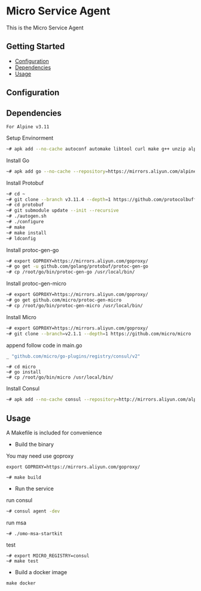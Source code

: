 # Micro Service Agent

This is the Micro Service Agent

## Getting Started

- [Configuration](#configuration)
- [Dependencies](#dependencies)
- [Usage](#usage)

## Configuration

## Dependencies

`For Alpine v3.11`

Setup Envinorment

```bash
~# apk add --no-cache autoconf automake libtool curl make g++ unzip alpine-sdk
```

Install Go
```bash
~# apk add go --no-cache --repository=https://mirrors.aliyun.com/alpine/v3.11/community/
```

Install Protobuf
```bash
~# cd ~
~# git clone --branch v3.11.4 --depth=1 https://github.com/protocolbuffers/protobuf
~# cd protobuf
~# git submodule update --init --recursive
~# ./autogen.sh
~# ./configure
~# make
~# make install
~# ldconfig
```

Install protoc-gen-go
```bash
~# export GOPROXY=https://mirrors.aliyun.com/goproxy/
~# go get -u github.com/golang/protobuf/protoc-gen-go
~# cp /root/go/bin/protoc-gen-go /usr/local/bin/
```

Install protoc-gen-micro
```bash
~# export GOPROXY=https://mirrors.aliyun.com/goproxy/
~# go get github.com/micro/protoc-gen-micro
~# cp /root/go/bin/protoc-gen-micro /usr/local/bin/
```

Install Micro
```bash
~# export GOPROXY=https://mirrors.aliyun.com/goproxy/
~# git clone --branch=v2.1.1 --depth=1 https://github.com/micro/micro
```

append follow code in main.go
```go
_ "github.com/micro/go-plugins/registry/consul/v2"
```

```
~# cd micro
~# go install
~# cp /root/go/bin/micro /usr/local/bin/
```

Install Consul
```bash
~# apk add --no-cache consul --repository=http://mirrors.aliyun.com/alpine/edge/testing/
```

## Usage

A Makefile is included for convenience

- Build the binary

You may need use goproxy 
```
export GOPROXY=https://mirrors.aliyun.com/goproxy/
```

```
~# make build
```

- Run the service

run consul
```bash
~# consul agent -dev
```

run msa
```
~# ./omo-msa-startkit
```

test
```
~# export MICRO_REGISTRY=consul
~# make test
```


- Build a docker image

```
make docker
```
